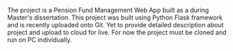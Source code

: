 The project is a Pension Fund Management Web App built as a during Master's dissertation. 
This project was built using Python Flask framework  and is recently uploaded onto Git. Yet to provide detailed description about project and upload to cloud for live. For now the project must be cloned and run on PC individually.
